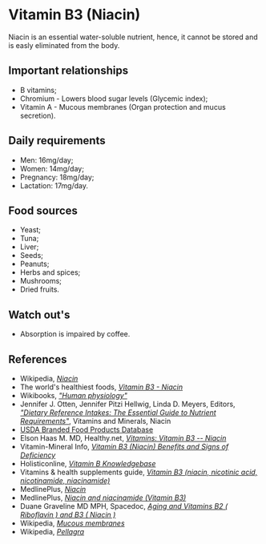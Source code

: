 # Vitamin B3 (Niacin)
Niacin is an essential water-soluble nutrient, hence, it cannot be stored and is easly eliminated from the body.

## Important relationships
- B vitamins;
- Chromium - Lowers blood sugar levels (Glycemic index);
- Vitamin A - Mucous membranes (Organ protection and mucus secretion).

## Daily requirements
- Men: 16mg/day;
- Women: 14mg/day;
- Pregnancy: 18mg/day;
- Lactation: 17mg/day.

## Food sources
- Yeast;
- Tuna;
- Liver;
- Seeds;
- Peanuts;
- Herbs and spices;
- Mushrooms;
- Dried fruits.

## Watch out's
- Absorption is impaired by coffee.

## References
- Wikipedia, [_Niacin_](https://en.wikipedia.org/wiki/Niacin)
- The world's healthiest foods, [_Vitamin B3 - Niacin_](http://www.whfoods.com/genpage.php?tname=nutrient&dbid=83)
- Wikibooks, [_"Human physiology"_](https://en.Wikibooks.org/wiki/Human_Physiology/Nutrition#Vitamins)
- Jennifer J. Otten, Jennifer Pitzi Hellwig, Linda D. Meyers, Editors, [_"Dietary Reference Intakes: The Essential Guide to Nutrient Requirements"_](https://www.amazon.com/Dietary-Reference-Intakes-Essential-Requirements/dp/0309157420), Vitamins and Minerals, Niacin
- [USDA Branded Food Products Database](https://ndb.nal.usda.gov/ndb/nutrients/report/nutrientsfrm?max=1000&offset=0&totCount=0&nutrient1=406&nutrient2=&nutrient3=&subset=0&sort=c&measureby=g)
- Elson Haas M. MD, Healthy.net, [_Vitamins: Vitamin B3 -- Niacin_](http://www.healthy.net/Health/Article/Vitamin_B3_Niacin/2125/4)
- Vitamin-Mineral Info, [_Vitamin B3 (Niacin) Benefits and Signs of Deficiency_](http://www.vitamin-mineral-info.com/vitamin-b3-niacin-benefits-signs-of-deficiency.php)
- Holisticonline, [_Vitamin B Knowledgebase_](http://1stholistic.com/Nutrition/vkb/KB_Vit_B3.htm)
- Vitamins & health supplements guide, [_Vitamin B3 (niacin, nicotinic acid, nicotinamide, niacinamide)_](http://www.vitamins-supplements.org/vitamin-B3-niacin.php)
- MedlinePlus, [_Niacin_](https://medlineplus.gov/ency/article/002409.htm)
- MedlinePlus, [_Niacin and niacinamide (Vitamin B3)_](https://medlineplus.gov/druginfo/natural/924.html)
- Duane Graveline MD MPH, Spacedoc, [_Aging and Vitamins B2 ( Riboflavin ) and B3 ( Niacin )_](https://www.spacedoc.com/articles/vitamins-b2-b3-and-aging)
- Wikipedia, [_Mucous membranes_](https://en.wikipedia.org/wiki/Mucous_membrane)
- Wikipedia, [_Pellagra_](https://en.wikipedia.org/wiki/Pellagra)